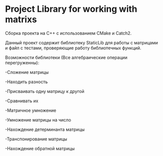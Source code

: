 # Project Library for working with matrixs

Сборка проекта на C++ с использованием CMake и Catch2. 

Данный проект содержит библиотеку StaticLib для работы с матрицами и файл с тестами, проверяющие работу библиотечных функций.

Возможности библиотеки (Все алгебраические операции перегруженны):

  -Сложение матрицы
  
  -Находить разность
  
  -Присваивать одну матрицу к другой
  
  -Сравнивать их
  
  -Матричное умножение
  
  -Умножение матрицы на число
  
  -Нахождение детерминанта матрицы
  
  -Транспонирование матрицы
  
  -Нахождение обратной матрицы
 



